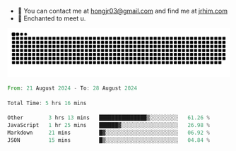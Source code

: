 - 📧 You can contact me at hongjr03@gmail.com and find me at [jrhim.com](https://jrhim.com/)
- 💜 Enchanted to meet u.

![snake_animation](https://raw.githubusercontent.com/hongjr03/hongjr03/output/github-contribution-grid-snake.svg)

<!--START_SECTION:waka-->

```rust
From: 21 August 2024 - To: 28 August 2024

Total Time: 5 hrs 16 mins

Other        3 hrs 13 mins   ███████████████▒░░░░░░░░░   61.26 %
JavaScript   1 hr 25 mins    ██████▓░░░░░░░░░░░░░░░░░░   26.98 %
Markdown     21 mins         █▓░░░░░░░░░░░░░░░░░░░░░░░   06.92 %
JSON         15 mins         █▒░░░░░░░░░░░░░░░░░░░░░░░   04.84 %
```

<!--END_SECTION:waka-->
